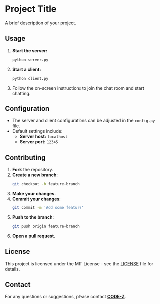 # Project Title

A brief description of your project.

## Usage

1. **Start the server:**
    ```sh
    python server.py
    ```
2. **Start a client:**
    ```sh
    python client.py
    ```
3. Follow the on-screen instructions to join the chat room and start chatting.

## Configuration

- The server and client configurations can be adjusted in the `config.py` file.
- Default settings include:
    - **Server host:** `localhost`
    - **Server port:** `12345`

## Contributing

1. **Fork** the repository.
2. **Create a new branch**:
    ```sh
    git checkout -b feature-branch
    ```
3. **Make your changes.**
4. **Commit your changes**:
    ```sh
    git commit -m 'Add some feature'
    ```
5. **Push to the branch**:
    ```sh
    git push origin feature-branch
    ```
6. **Open a pull request.**

## License

This project is licensed under the MIT License - see the [LICENSE](LICENSE) file for details.

## Contact

For any questions or suggestions, please contact **[CODE-Z](mailto:yourname@example.com)**.